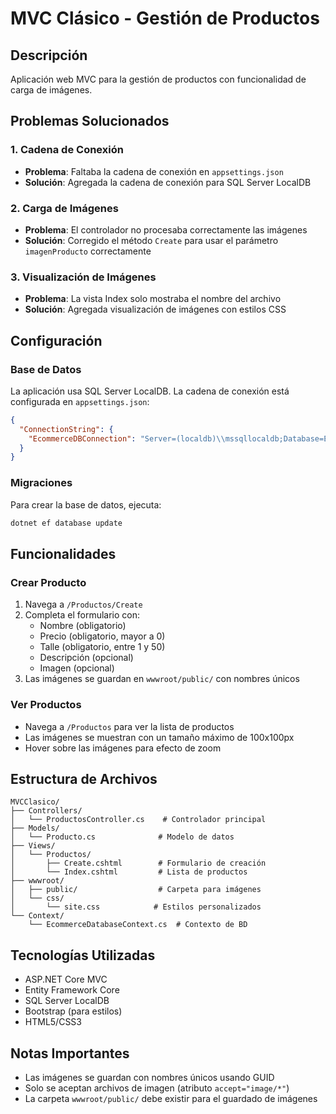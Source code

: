 # MVC Clásico - Gestión de Productos

## Descripción
Aplicación web MVC para la gestión de productos con funcionalidad de carga de imágenes.

## Problemas Solucionados

### 1. Cadena de Conexión
- **Problema**: Faltaba la cadena de conexión en `appsettings.json`
- **Solución**: Agregada la cadena de conexión para SQL Server LocalDB

### 2. Carga de Imágenes
- **Problema**: El controlador no procesaba correctamente las imágenes
- **Solución**: Corregido el método `Create` para usar el parámetro `imagenProducto` correctamente

### 3. Visualización de Imágenes
- **Problema**: La vista Index solo mostraba el nombre del archivo
- **Solución**: Agregada visualización de imágenes con estilos CSS

## Configuración

### Base de Datos
La aplicación usa SQL Server LocalDB. La cadena de conexión está configurada en `appsettings.json`:

```json
{
  "ConnectionString": {
    "EcommerceDBConnection": "Server=(localdb)\\mssqllocaldb;Database=EcommerceDB;Trusted_Connection=true;MultipleActiveResultSets=true"
  }
}
```

### Migraciones
Para crear la base de datos, ejecuta:
```bash
dotnet ef database update
```

## Funcionalidades

### Crear Producto
1. Navega a `/Productos/Create`
2. Completa el formulario con:
   - Nombre (obligatorio)
   - Precio (obligatorio, mayor a 0)
   - Talle (obligatorio, entre 1 y 50)
   - Descripción (opcional)
   - Imagen (opcional)
3. Las imágenes se guardan en `wwwroot/public/` con nombres únicos

### Ver Productos
- Navega a `/Productos` para ver la lista de productos
- Las imágenes se muestran con un tamaño máximo de 100x100px
- Hover sobre las imágenes para efecto de zoom

## Estructura de Archivos

```
MVCClasico/
├── Controllers/
│   └── ProductosController.cs    # Controlador principal
├── Models/
│   └── Producto.cs              # Modelo de datos
├── Views/
│   └── Productos/
│       ├── Create.cshtml        # Formulario de creación
│       └── Index.cshtml         # Lista de productos
├── wwwroot/
│   ├── public/                  # Carpeta para imágenes
│   └── css/
│       └── site.css            # Estilos personalizados
└── Context/
    └── EcommerceDatabaseContext.cs  # Contexto de BD
```

## Tecnologías Utilizadas
- ASP.NET Core MVC
- Entity Framework Core
- SQL Server LocalDB
- Bootstrap (para estilos)
- HTML5/CSS3

## Notas Importantes
- Las imágenes se guardan con nombres únicos usando GUID
- Solo se aceptan archivos de imagen (atributo `accept="image/*"`)
- La carpeta `wwwroot/public/` debe existir para el guardado de imágenes 